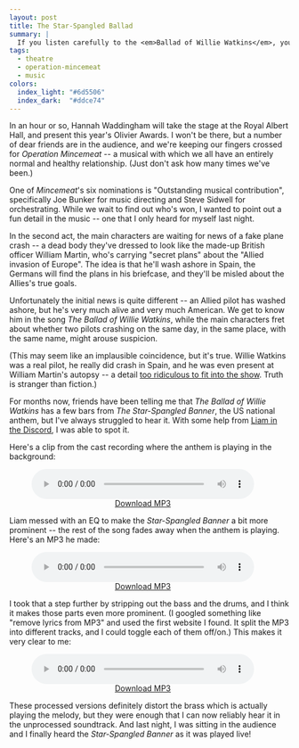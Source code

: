 ```yaml
---
layout: post
title: The Star-Spangled Ballad
summary: |
  If you listen carefully to the <em>Ballad of Willie Watkins</em>, you might hear a national anthem peaking through.
tags:
  - theatre
  - operation-mincemeat
  - music
colors:
  index_light: "#6d5506"
  index_dark:  "#ddce74"
---
```


<!-- Image card: https://www.pexels.com/photo/low-angle-photography-of-american-flag-774316/ -->

In an hour or so, Hannah Waddingham will take the stage at the Royal Albert Hall, and present this year's Olivier Awards.
I won't be there, but a number of dear friends are in the audience, and we're keeping our fingers crossed for *Operation Mincemeat* -- a musical with which we all have an entirely normal and healthy relationship.
(Just don't ask how many times we've been.)

One of *Mincemeat*'s six nominations is "Outstanding musical contribution", specifically Joe Bunker for music directing and Steve Sidwell for orchestrating.
While we wait to find out who's won, I wanted to point out a fun detail in the music -- one that I only heard for myself last night.

In the second act, the main characters are waiting for news of a fake plane crash -- a dead body they've dressed to look like the made-up British officer William Martin, who's carrying "secret plans" about the "Allied invasion of Europe".
The idea is that he'll wash ashore in Spain, the Germans will find the plans in his briefcase, and they'll be misled about the Allies's true goals.

Unfortunately the initial news is quite different -- an Allied pilot has washed ashore, but he's very much alive and very much American.
We get to know him in the song *The Ballad of Willie Watkins*, while the main characters fret about whether two pilots crashing on the same day, in the same place, with the same name, might arouse suspicion.

(This may seem like an implausible coincidence, but it's true.
Willie Watkins was a real pilot, he really did crash in Spain, and he was even present at William Martin's autopsy -- a detail [too ridiculous to fit into the show](https://twitter.com/spitlip/status/1667667754940235778).
Truth is stranger than fiction.)

For months now, friends have been telling me that *The Ballad of Willie Watkins* has a few bars from *The Star-Spangled Banner*, the US national anthem, but I've always struggled to hear it.
With some help from [Liam in the Discord][liam], I was able to spot it.

<style>
  audio {
    width: 100%;
  }

  audio + figcaption {
    margin-top: -1px;
    text-align: center;
  }
</style>

Here's a clip from the cast recording where the anthem is playing in the background:

<figure style="width: 400px;">
  <audio controls src="/files/2024/Star_Spangled_Willie_Watkins_original.mp3"></audio>
  <figcaption>
    <a href="/files/2024/Star_Spangled_Willie_Watkins_original.mp3">Download MP3</a>
  </figcaption>
</figure>

Liam messed with an EQ to make the *Star-Spangled Banner* a bit more prominent -- the rest of the song fades away when the anthem is playing.
Here's an MP3 he made:

<figure style="width: 400px;">
  <audio controls src="/files/2024/Star_Spangled_Willie_Watkins.mp3"></audio>
  <figcaption>
    <a href="/files/2024/Star_Spangled_Willie_Watkins.mp3">Download MP3</a>
  </figcaption>
</figure>

I took that a step further by stripping out the bass and the drums, and I think it makes those parts even more prominent.
(I googled something like "remove lyrics from MP3" and used the first website I found.
It split the MP3 into different tracks, and I could toggle each of them off/on.)
This makes it very clear to me:

<figure style="width: 400px;">
  <audio controls src="/files/2024/Star_Spangled_Willie_Watkins_music.mp3"></audio>
  <figcaption>
    <a href="/files/2024/Star_Spangled_Willie_Watkins_music.mp3">Download MP3</a>
  </figcaption>
</figure>

These processed versions definitely distort the brass which is actually playing the melody, but they were enough that I can now reliably hear it in the unprocessed soundtrack.
And last night, I was sitting in the audience and I finally heard the *Star-Spangled Banner* as it was played live!

[liam]: https://twitter.com/HeLiam3
